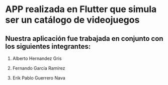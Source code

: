 # APP realizada en Flutter que simula ser un catálogo de videojuegos

## Nuestra aplicación fue trabajada en conjunto con los siguientes integrantes:

1. Alberto Hernandez Gris

2. Fernando García Ramírez

3. Erik Pablo Guerrero Nava
